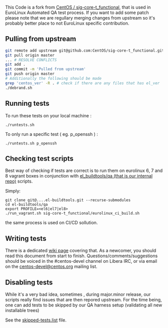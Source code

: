 This Code is a fork from [CentOS /
sig-core-t_functional](https://github.com/CentOS/sig-core-t_functional), that
is used in EuroLinux Automated QA test process. If you want to add some patch
please note that we are regullary merging changes from upstream so it's
probably better place to not EuroLinux specific contribution.

## Pulling from upstream
```bash
git remote add upstream git@github.com:CentOS/sig-core-t_functional.git
git pull origin master
... # RESOLVE CONFLICTS
git add . 
git commit -m 'Pulled from upstream'
git push origin master
# Additionally the following should be made
grep 'centos_ver' -R . # check if there are any files that has el_ver
./debrand.sh
```
## Running tests

To run these tests on your local machine :
```
./runtests.sh
```

To only run a specific test ( eg. p_openssh ) : 
```
./runtests.sh p_openssh
```

## Checking test scripts

Best way of checking if tests are correct is to run them on eurolinux 6, 7 and 8 vagrant boxes in conjunction with [el_buildtools/qa (that is our internal repo)](https://bit.ly/3DICLBY) scripts.

Simply:
```
git clone git@....el-buildtools.git --recurse-submodules
cd el-buildtools/qa
export PROFILE=<el6|el7|el8>
./run_vagrant.sh sig-core-t_functional/eurolinux_ci_build.sh
```
the same process is used on CI/CD sollution.

## Writing tests

There is a dedicated [wiki page](http://wiki.centos.org/QaWiki/AutomatedTests/WritingTests/t_functional) covering that. As a newcomer, you should read this document from start to finish. 
Questions/comments/suggestions should be voiced in the #centos-devel channel on Libera IRC, or via email on the centos-devel@centos.org mailing list.

## Disabling tests

While it's a very bad idea, sometimes , during major.minor release, our scripts really find issues that are then repored upstream.
For the time being, one can add tests to be skipped by our QA harness setup (validating all new installable trees)

See the [skipped-tests.list](skipped-tests.list) file.
